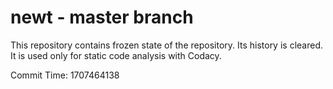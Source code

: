 # newt - master branch

This repository contains frozen state of the repository.
Its history is cleared. It is used only for static code
analysis with Codacy.

Commit Time: 1707464138